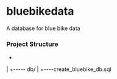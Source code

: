 # bluebikedata
A database for blue bike data

### Project Structure
+
|
+----- db/
	|
	+----create\_bluebike\_db.sql

